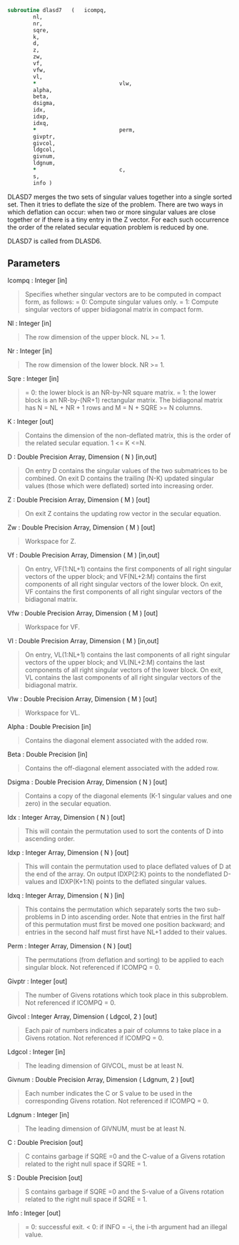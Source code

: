 ```fortran
subroutine dlasd7	(	icompq,
		nl,
		nr,
		sqre,
		k,
		d,
		z,
		zw,
		vf,
		vfw,
		vl,
		*                          vlw,
		alpha,
		beta,
		dsigma,
		idx,
		idxp,
		idxq,
		*                          perm,
		givptr,
		givcol,
		ldgcol,
		givnum,
		ldgnum,
		*                          c,
		s,
		info )
```

 DLASD7 merges the two sets of singular values together into a single
 sorted set. Then it tries to deflate the size of the problem. There
 are two ways in which deflation can occur:  when two or more singular
 values are close together or if there is a tiny entry in the Z
 vector. For each such occurrence the order of the related
 secular equation problem is reduced by one.

 DLASD7 is called from DLASD6.

## Parameters
Icompq : Integer [in]
> Specifies whether singular vectors are to be computed
> in compact form, as follows:
> = 0: Compute singular values only.
> = 1: Compute singular vectors of upper
> bidiagonal matrix in compact form.

Nl : Integer [in]
> The row dimension of the upper block. NL >= 1.

Nr : Integer [in]
> The row dimension of the lower block. NR >= 1.

Sqre : Integer [in]
> = 0: the lower block is an NR-by-NR square matrix.
> = 1: the lower block is an NR-by-(NR+1) rectangular matrix.
> The bidiagonal matrix has
> N = NL + NR + 1 rows and
> M = N + SQRE >= N columns.

K : Integer [out]
> Contains the dimension of the non-deflated matrix, this is
> the order of the related secular equation. 1 <= K <=N.

D : Double Precision Array, Dimension ( N ) [in,out]
> On entry D contains the singular values of the two submatrices
> to be combined. On exit D contains the trailing (N-K) updated
> singular values (those which were deflated) sorted into
> increasing order.

Z : Double Precision Array, Dimension ( M ) [out]
> On exit Z contains the updating row vector in the secular
> equation.

Zw : Double Precision Array, Dimension ( M ) [out]
> Workspace for Z.

Vf : Double Precision Array, Dimension ( M ) [in,out]
> On entry, VF(1:NL+1) contains the first components of all
> right singular vectors of the upper block; and VF(NL+2:M)
> contains the first components of all right singular vectors
> of the lower block. On exit, VF contains the first components
> of all right singular vectors of the bidiagonal matrix.

Vfw : Double Precision Array, Dimension ( M ) [out]
> Workspace for VF.

Vl : Double Precision Array, Dimension ( M ) [in,out]
> On entry, VL(1:NL+1) contains the  last components of all
> right singular vectors of the upper block; and VL(NL+2:M)
> contains the last components of all right singular vectors
> of the lower block. On exit, VL contains the last components
> of all right singular vectors of the bidiagonal matrix.

Vlw : Double Precision Array, Dimension ( M ) [out]
> Workspace for VL.

Alpha : Double Precision [in]
> Contains the diagonal element associated with the added row.

Beta : Double Precision [in]
> Contains the off-diagonal element associated with the added
> row.

Dsigma : Double Precision Array, Dimension ( N ) [out]
> Contains a copy of the diagonal elements (K-1 singular values
> and one zero) in the secular equation.

Idx : Integer Array, Dimension ( N ) [out]
> This will contain the permutation used to sort the contents of
> D into ascending order.

Idxp : Integer Array, Dimension ( N ) [out]
> This will contain the permutation used to place deflated
> values of D at the end of the array. On output IDXP(2:K)
> points to the nondeflated D-values and IDXP(K+1:N)
> points to the deflated singular values.

Idxq : Integer Array, Dimension ( N ) [in]
> This contains the permutation which separately sorts the two
> sub-problems in D into ascending order.  Note that entries in
> the first half of this permutation must first be moved one
> position backward; and entries in the second half
> must first have NL+1 added to their values.

Perm : Integer Array, Dimension ( N ) [out]
> The permutations (from deflation and sorting) to be applied
> to each singular block. Not referenced if ICOMPQ = 0.

Givptr : Integer [out]
> The number of Givens rotations which took place in this
> subproblem. Not referenced if ICOMPQ = 0.

Givcol : Integer Array, Dimension ( Ldgcol, 2 ) [out]
> Each pair of numbers indicates a pair of columns to take place
> in a Givens rotation. Not referenced if ICOMPQ = 0.

Ldgcol : Integer [in]
> The leading dimension of GIVCOL, must be at least N.

Givnum : Double Precision Array, Dimension ( Ldgnum, 2 ) [out]
> Each number indicates the C or S value to be used in the
> corresponding Givens rotation. Not referenced if ICOMPQ = 0.

Ldgnum : Integer [in]
> The leading dimension of GIVNUM, must be at least N.

C : Double Precision [out]
> C contains garbage if SQRE =0 and the C-value of a Givens
> rotation related to the right null space if SQRE = 1.

S : Double Precision [out]
> S contains garbage if SQRE =0 and the S-value of a Givens
> rotation related to the right null space if SQRE = 1.

Info : Integer [out]
> = 0:  successful exit.
> < 0:  if INFO = -i, the i-th argument had an illegal value.

